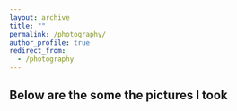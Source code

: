 ```yaml
---
layout: archive
title: ""
permalink: /photography/
author_profile: true
redirect_from:
  - /photography
---
```


## Below are the some the pictures I took
